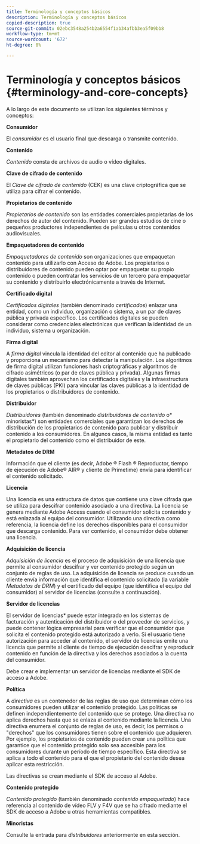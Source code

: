```yaml
---
title: Terminología y conceptos básicos
description: Terminología y conceptos básicos
copied-description: true
source-git-commit: 02ebc3548a254b2a6554f1ab34afbb3ea5f09bb8
workflow-type: tm+mt
source-wordcount: '672'
ht-degree: 0%

---
```


# Terminología y conceptos básicos {#terminology-and-core-concepts}

A lo largo de este documento se utilizan los siguientes términos y conceptos:

**Consumidor**

El *consumidor* es el usuario final que descarga o transmite contenido.

**Contenido**

*Contenido* consta de archivos de audio o vídeo digitales.

**Clave de cifrado de contenido**

El *Clave de cifrado de contenido* (CEK) es una clave criptográfica que se utiliza para cifrar el contenido.

**Propietarios de contenido**

*Propietarios de contenido* son las entidades comerciales propietarias de los derechos de autor del contenido. Pueden ser grandes estudios de cine o pequeños productores independientes de películas u otros contenidos audiovisuales.

**Empaquetadores de contenido**

*Empaquetadores de contenido* son organizaciones que empaquetan contenido para utilizarlo con Acceso de Adobe. Los propietarios o distribuidores de contenido pueden optar por empaquetar su propio contenido o pueden contratar los servicios de un tercero para empaquetar su contenido y distribuirlo electrónicamente a través de Internet.

**Certificado digital**

*Certificados digitales* (también denominado *certificados*) enlazar una entidad, como un individuo, organización o sistema, a un par de claves pública y privada específico. Los certificados digitales se pueden considerar como credenciales electrónicas que verifican la identidad de un individuo, sistema u organización.

**Firma digital**

A *firma digital* vincula la identidad del editor al contenido que ha publicado y proporciona un mecanismo para detectar la manipulación. Los algoritmos de firma digital utilizan funciones hash criptográficas y algoritmos de cifrado asimétricos (o par de claves pública y privada). Algunas firmas digitales también aprovechan los certificados digitales y la infraestructura de claves públicas (PKI) para vincular las claves públicas a la identidad de los propietarios o distribuidores de contenido.

**Distribuidor**

*Distribuidores* (también denominado *distribuidores de contenido* o* minoristas*) son entidades comerciales que garantizan los derechos de distribución de los propietarios de contenido para publicar y distribuir contenido a los consumidores. En algunos casos, la misma entidad es tanto el propietario del contenido como el distribuidor de este.

**Metadatos de DRM**

Información que el cliente (es decir, Adobe ® Flash ® Reproductor, tiempo de ejecución de Adobe® AIR® y cliente de Primetime) envía para identificar el contenido solicitado.

**Licencia**

Una licencia es una estructura de datos que contiene una clave cifrada que se utiliza para descifrar contenido asociado a una directiva. La licencia se genera mediante Adobe Access cuando el consumidor solicita contenido y está enlazada al equipo del consumidor. Utilizando una directiva como referencia, la licencia define los derechos disponibles para el consumidor que descarga contenido. Para ver contenido, el consumidor debe obtener una licencia.

**Adquisición de licencia**

*Adquisición de licencia* es el proceso de adquisición de una licencia que permite al consumidor descifrar y ver contenido protegido según un conjunto de reglas de uso. La adquisición de licencia se produce cuando un cliente envía información que identifica el contenido solicitado (la variable *Metadatos de DRM*) y el certificado del equipo (que identifica el equipo del consumidor) al servidor de licencias (consulte a continuación).

**Servidor de licencias**

El servidor de licencias* puede estar integrado en los sistemas de facturación y autenticación del distribuidor o del proveedor de servicios, y puede contener lógica empresarial para verificar que el consumidor que solicita el contenido protegido está autorizado a verlo. Si el usuario tiene autorización para acceder al contenido, el servidor de licencias emite una licencia que permite al cliente de tiempo de ejecución descifrar y reproducir contenido en función de la directiva y los derechos asociados a la cuenta del consumidor.

Debe crear e implementar un servidor de licencias mediante el SDK de acceso a Adobe.

**Política**

A *directiva* es un contenedor de las reglas de uso que determinan cómo los consumidores pueden utilizar el contenido protegido. Las políticas se definen independientemente del contenido que se protege. Una directiva no aplica derechos hasta que se enlaza al contenido mediante la licencia. Una directiva enumera el conjunto de reglas de uso, es decir, los permisos o &quot;derechos&quot; que los consumidores tienen sobre el contenido que adquieren. Por ejemplo, los propietarios de contenido pueden crear una política que garantice que el contenido protegido solo sea accesible para los consumidores durante un período de tiempo específico. Esta directiva se aplica a todo el contenido para el que el propietario del contenido desea aplicar esta restricción.

Las directivas se crean mediante el SDK de acceso al Adobe.

**Contenido protegido**

*Contenido protegido* (también denominado *contenido empaquetado*) hace referencia al contenido de vídeo FLV y F4V que se ha cifrado mediante el SDK de acceso a Adobe u otras herramientas compatibles.

**Minoristas**

Consulte la entrada para *distribuidores* anteriormente en esta sección.
